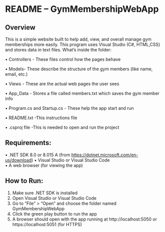 
# README – GymMembershipWebApp

## Overview
This is a simple website built to help add, view, and overall manage gym memberships more easily. This program uses Visual Studio (C#, HTML,CSS) and stores data in text files.
What’s inside the folder:

•	Controllers - These files control how the pages behave

•	Models- These describe the structure of the gym members (like name, email, etc.)

•	Views - These are the actual web pages the user sees

•	App_Data - Stores a file called members.txt which saves the gym member info

•	Program.cs and Startup.cs - These help the app start and run

•	README.txt -This instructions file

•	.csproj file -This is needed to open and run the project

##  Requirements:
•	.NET SDK 8.0 or 8.015 A (from https://dotnet.microsoft.com/en-us/download)
•	Visual Studio or Visual Studio Code  
•	A web browser (for viewing the app)


##  How to Run:
1. Make sure .NET SDK is installed 
2. Open Visual Studio or Visual Studio Code
3. Go to “File” > “Open” and choose the folder named GymMembershipWebApp
4. Click the green play  button to run the app
5. A browser should open with the app running at http://localhost:5050 or https://localhost:5051 (for HTTPS) 
